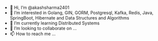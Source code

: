 - 👋 Hi, I’m @akashsharma2401
- 👀 I’m interested in Golang, GIN, GORM, Postgresql, Kafka, Redis, Java, SpringBoot, Hibernate and Data Structures and Algorithms
- 🌱 I’m currently learning Distributed Systems
- 💞️ I’m looking to collaborate on ...
- 📫 How to reach me ...

<!---
akashsharma2401/akashsharma2401 is a ✨ special ✨ repository because its `README.md` (this file) appears on your GitHub profile.
You can click the Preview link to take a look at your changes.
--->
